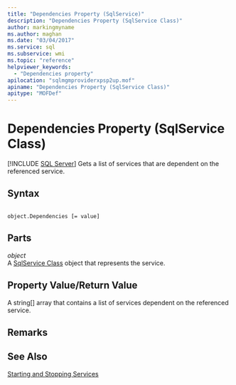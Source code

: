 ```yaml
---
title: "Dependencies Property (SqlService)"
description: "Dependencies Property (SqlService Class)"
author: markingmyname
ms.author: maghan
ms.date: "03/04/2017"
ms.service: sql
ms.subservice: wmi
ms.topic: "reference"
helpviewer_keywords:
  - "Dependencies property"
apilocation: "sqlmgmproviderxpsp2up.mof"
apiname: "Dependencies Property (SqlService Class)"
apitype: "MOFDef"
---
```

# Dependencies Property (SqlService Class)
[!INCLUDE [SQL Server](../../../includes/applies-to-version/sqlserver.md)]
  Gets a list of services that are dependent on the referenced service.  
  
## Syntax  
  
```  
  
object.Dependencies [= value]  
```  
  
## Parts  
 *object*  
 A [SqlService Class](../../../relational-databases/wmi-provider-configuration-classes/sqlservice-class/sqlservice-class.md) object that represents the service.  
  
## Property Value/Return Value  
 A string[] array that contains a list of services dependent on the referenced service.  
  
## Remarks  
  
## See Also  
 [Starting and Stopping Services](https://technet.microsoft.com/library/ms174886\(v=sql.105\).aspx)  
  
  
